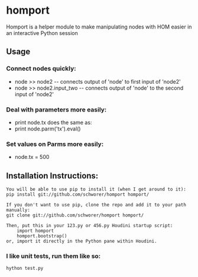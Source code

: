 # homport

Homport is a helper module to make manipulating nodes with HOM easier in
an interactive Python session

## Usage
### Connect nodes quickly:
 * node >> node2 -- connects output of 'node' to first input of 'node2'
 * node >> node2.input_two -- connects output of 'node' to the second input of
                           'node2'

### Deal with parameters more easily:
 * print node.tx does the same as:
 * print node.parm('tx').eval()

### Set values on Parms more easily:
 * node.tx = 500

## Installation Instructions:
    You will be able to use pip to install it (when I get around to it):
    pip install git://github.com/schworer/homport homport/

    If you don't want to use pip, clone the repo and add it to your path
    manually:
    git clone git://github.com/schworer/homport homport/

    Then, put this in your 123.py or 456.py Houdini startup script:
        import homport
        homport.bootstrap()
    or, import it directly in the Python pane within Houdini.

### I like unit tests, run them like so:
    hython test.py
